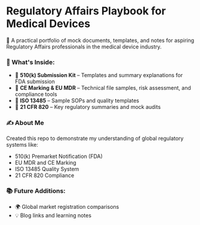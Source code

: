 # Regulatory Affairs Playbook for Medical Devices

🚀 A practical portfolio of mock documents, templates, and notes for aspiring Regulatory Affairs professionals in the medical device industry.

### 🧩 What's Inside:
- 📁 **510(k) Submission Kit** – Templates and summary explanations for FDA submission
- 📁 **CE Marking & EU MDR** – Technical file samples, risk assessment, and compliance tools
- 📁 **ISO 13485** – Sample SOPs and quality templates
- 📁 **21 CFR 820** – Key regulatory summaries and mock audits

### ✍️ About Me
Created this repo to demonstrate my understanding of global regulatory systems like:
- 510(k) Premarket Notification (FDA)
- EU MDR and CE Marking
- ISO 13485 Quality System
- 21 CFR 820 Compliance

### 📚 Future Additions:
- 🌍 Global market registration comparisons
- 💡 Blog links and learning notes
